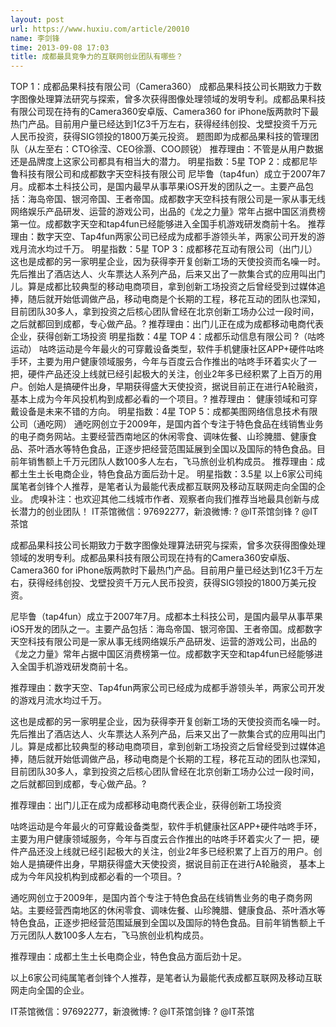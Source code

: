 ```yaml
---
layout: post
url: https://www.huxiu.com/article/20010
name: 李剑锋
time: 2013-09-08 17:03
title: 成都最具竞争力的互联网创业团队有哪些？
---
```

TOP 1：成都品果科技有限公司（Camera360） 成都品果科技公司长期致力于数字图像处理算法研究与探索，曾多次获得图像处理领域的发明专利。成都品果科技有限公司现在持有的Camera360安卓版、Camera360 for iPhone版两款时下最热门产品。目前用户量已经达到1亿3千万左右，获得经纬创投、戈壁投资千万元人民币投资，获得SIG领投的1800万美元投资。 题图即为成都品果科技的管理团队（从左至右：CTO徐滢、CEO徐灏、COO顾锐） 推荐理由：不管是从用户数据还是品牌度上这家公司都具有相当大的潜力。 明星指数：5星 TOP 2：成都尼毕鲁科技有限公司和成都数字天空科技有限公司 尼毕鲁（tap4fun）成立于2007年7月。成都本土科技公司，是国内最早从事苹果iOS开发的团队之一。主要产品包括：海岛帝国、银河帝国、王者帝国。成都数字天空科技有限公司是一家从事无线网络娱乐产品研发、运营的游戏公司，出品的《龙之力量》常年占据中国区消费榜第一位。成都数字天空和tap4fun已经能够进入全国手机游戏研发商前十名。 推荐理由：数字天空、Tap4fun两家公司已经成为成都手游领头羊，两家公司开发的游戏月流水均过千万。 明星指数：5星 TOP 3：成都移花互动有限公司（出门儿） 这也是成都的另一家明星企业，因为获得李开复创新工场的天使投资而名噪一时。先后推出了酒店达人、火车票达人系列产品，后来又出了一款集合式的应用叫出门儿。算是成都比较典型的移动电商项目，拿到创新工场投资之后曾经受到过媒体追捧，随后就开始低调做产品，移动电商是个长期的工程，移花互动的团队也深知，目前团队30多人，拿到投资之后核心团队曾经在北京创新工场办公过一段时间， 之后就都回到成都，专心做产品。? 推荐理由：出门儿正在成为成都移动电商代表企业，获得创新工场投资 明星指数：4星 TOP 4：成都乐动信息有限公司 ?（咕咚运动） 咕咚运动是今年最火的可穿戴设备类型，软件手机健康社区APP+硬件咕咚手环，主要为用户健康领域服务，今年与百度云合作推出的咕咚手环着实火了一 把，硬件产品还没上线就已经引起极大的关注，创业2年多已经积累了上百万的用户。创始人是搞硬件出身，早期获得盛大天使投资，据说目前正在进行A轮融资， 基本上成为今年风投机构到成都必看的一个项目。? 推荐理由： 健康领域和可穿戴设备是未来不错的方向。 明星指数：4星 TOP 5：成都美图网络信息技术有限公司（通吃网） 通吃网创立于2009年，是国内首个专注于特色食品在线销售业务的电子商务网站。主要经营西南地区的休闲零食、调味佐餐、山珍腌腊、健康食品、茶叶酒水等特色食品，正逐步把经营范围延展到全国以及国际的特色食品。目前年销售额上千万元团队人数100多人左右，飞马旅创业机构成员。 推荐理由：成都土生土长电商企业，特色食品方面后劲十足。 明星指数：3.5星 以上6家公司纯属笔者剑锋个人推荐，是笔者认为最能代表成都互联网及移动互联网走向全国的企业。 虎嗅补注：也欢迎其他二线城市作者、观察者向我们推荐当地最具创新与成长潜力的创业团队！ IT茶馆微信：97692277，新浪微博: ? @IT茶馆剑锋 ? @IT茶馆

成都品果科技公司长期致力于数字图像处理算法研究与探索，曾多次获得图像处理领域的发明专利。成都品果科技有限公司现在持有的Camera360安卓版、Camera360 for iPhone版两款时下最热门产品。目前用户量已经达到1亿3千万左右，获得经纬创投、戈壁投资千万元人民币投资，获得SIG领投的1800万美元投资。

尼毕鲁（tap4fun）成立于2007年7月。成都本土科技公司，是国内最早从事苹果iOS开发的团队之一。主要产品包括：海岛帝国、银河帝国、王者帝国。成都数字天空科技有限公司是一家从事无线网络娱乐产品研发、运营的游戏公司，出品的《龙之力量》常年占据中国区消费榜第一位。成都数字天空和tap4fun已经能够进入全国手机游戏研发商前十名。

推荐理由：数字天空、Tap4fun两家公司已经成为成都手游领头羊，两家公司开发的游戏月流水均过千万。

这也是成都的另一家明星企业，因为获得李开复创新工场的天使投资而名噪一时。先后推出了酒店达人、火车票达人系列产品，后来又出了一款集合式的应用叫出门儿。算是成都比较典型的移动电商项目，拿到创新工场投资之后曾经受到过媒体追捧，随后就开始低调做产品，移动电商是个长期的工程，移花互动的团队也深知，目前团队30多人，拿到投资之后核心团队曾经在北京创新工场办公过一段时间， 之后就都回到成都，专心做产品。?

推荐理由：出门儿正在成为成都移动电商代表企业，获得创新工场投资

咕咚运动是今年最火的可穿戴设备类型，软件手机健康社区APP+硬件咕咚手环，主要为用户健康领域服务，今年与百度云合作推出的咕咚手环着实火了一 把，硬件产品还没上线就已经引起极大的关注，创业2年多已经积累了上百万的用户。创始人是搞硬件出身，早期获得盛大天使投资，据说目前正在进行A轮融资， 基本上成为今年风投机构到成都必看的一个项目。?

通吃网创立于2009年，是国内首个专注于特色食品在线销售业务的电子商务网站。主要经营西南地区的休闲零食、调味佐餐、山珍腌腊、健康食品、茶叶酒水等特色食品，正逐步把经营范围延展到全国以及国际的特色食品。目前年销售额上千万元团队人数100多人左右，飞马旅创业机构成员。

推荐理由：成都土生土长电商企业，特色食品方面后劲十足。

以上6家公司纯属笔者剑锋个人推荐，是笔者认为最能代表成都互联网及移动互联网走向全国的企业。

IT茶馆微信：97692277，新浪微博: ? @IT茶馆剑锋 ? @IT茶馆

